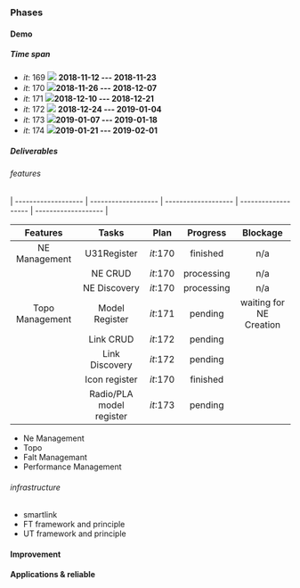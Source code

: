 ### Phases
#### Demo
##### Time span
- *it*: 169 ![](https://placehold.it/15/008000/000000?text=+) **2018-11-12 --- 2018-11-23**
- *it*: 170 ![](https://placehold.it/15/8CA983/000000?text=+)**2018-11-26 --- 2018-12-07**
- *it*: 171 ![](https://placehold.it/15/8A2BE2/000000?text=+)**2018-12-10 --- 2018-12-21**
- *it*: 172 ![](https://placehold.it/15/f03c15/000000?text=+) **2018-12-24 --- 2019-01-04**
- *it*: 173 ![](https://placehold.it/15/7B68EE/000000?text=+)**2019-01-07 --- 2019-01-18**
- *it*: 174 ![](https://placehold.it/15/F0E68C/000000?text=+)**2019-01-21 --- 2019-02-01**

##### Deliverables

###### features
| ------------------- | ------------------- | ------------------- | ------------------- | ------------------- |

| Features | Tasks | Plan | Progress | Blockage  |
| :--------: | :--------: | :--------: | :--------: | :--------: |
| NE Management  | U31Register | *it*:170 | finished | n/a|
|   | NE CRUD | *it*:170 | processing | n/a|
|   | NE Discovery | *it*:170 | processing | n/a|
| Topo Management  | Model Register | *it*:171 | pending | waiting for NE Creation|
|   | Link CRUD | *it*:172 | pending | |
|   | Link Discovery | *it*:172 | pending | |
|   | Icon register | *it*:170 | finished | |
|   | Radio/PLA model register | *it*:173 | pending | |








 - Ne Management
 - Topo
 - Falt Managemant
 - Performance Management

###### infrastructure
 - smartlink
 - FT framework and principle
 - UT framework and principle 

#### Improvement

#### Applications & reliable